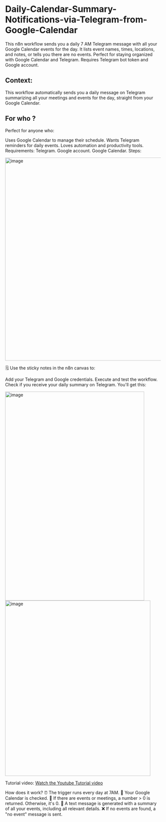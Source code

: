 # Daily-Calendar-Summary-Notifications-via-Telegram-from-Google-Calendar
This n8n workflow sends you a daily 7 AM Telegram message with all your Google Calendar events for the day. It lists event names, times, locations, and notes, or tells you there are no events. Perfect for staying organized with Google Calendar and Telegram. Requires Telegram bot token and Google account.


## Context:
This workflow automatically sends you a daily message on Telegram summarizing all your meetings and events for the day, straight from your Google Calendar.

## For who ?
Perfect for anyone who:

Uses Google Calendar to manage their schedule.
Wants Telegram reminders for daily events.
Loves automation and productivity tools.
Requirements:
Telegram.
Google account.
Google Calendar.
Steps:

<img width="1259" height="656" alt="image" src="https://github.com/user-attachments/assets/2f311512-7981-461a-b5db-80e07519c41f" />

🗒️ Use the sticky notes in the n8n canvas to:

Add your Telegram and Google credentials.
Execute and test the workflow.
Check if you receive your daily summary on Telegram.
You'll get this:

<img width="450" height="675" alt="image" src="https://github.com/user-attachments/assets/1165eede-1bad-41a9-b386-e89a67685c33" />


<img width="470" height="567" alt="image" src="https://github.com/user-attachments/assets/b4345ba9-faa4-4455-972d-e98f47806e4c" />

Tutorial video:
[Watch the Youtube Tutorial video
](https://www.youtube.com/watch?v=eIELi1iWCl4)


How does it work?
⏰ The trigger runs every day at 7AM.
📅 Your Google Calendar is checked.
🔢 If there are events or meetings, a number > 0 is returned. Otherwise, it's 0.
📝 A text message is generated with a summary of all your events, including all relevant details.
❌ If no events are found, a "no event" message is sent.
